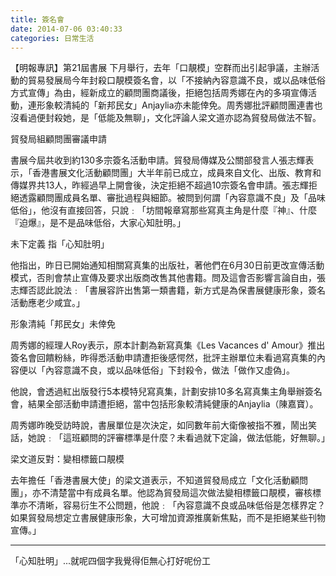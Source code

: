 ```yaml
---
title: 簽名會
date: 2014-07-06 03:40:33
categories: 日常生活
---
```


  
 【明報專訊】第21屆書展 下月舉行，去年「口靚模」空群而出引起爭議，主辦活動的貿易發展局今年封殺口靚模簽名會，以「不接納內容意識不良，或以品味低俗方式宣傳」為由，經新成立的顧問團商議後，拒絕包括周秀娜在內的多項宣傳活動，連形象較清純的「新邦民女」Anjaylia亦未能倖免。周秀娜批評顧問團連書也沒看過便封殺她，是「低能及無聊」，文化評論人梁文道亦認為貿發局做法不智。  
  
貿發局組顧問團審議申請  
  
書展今屆共收到約130多宗簽名活動申請。貿發局傳媒及公關部發言人張志輝表示，「香港書展文化活動顧問團」大半年前已成立，成員來自文化、出版、教育和傳媒界共13人，昨經過早上開會後，決定拒絕不超過10宗簽名會申請。張志輝拒絕透露顧問團成員名單、審批過程與細節。被問到何謂「內容意識不良」及「品味低俗」，他沒有直接回答，只說﹕「坊間報章寫那些寫真主角是什麼『神』、什麼『迫爆』，是不是品味低俗，大家心知肚明。」  
  
未下定義 指「心知肚明」  
  
他指出，昨日已開始通知相關寫真集的出版社，著他們在6月30日前更改宣傳活動模式，否則會禁止宣傳及要求出版商改售其他書籍。問及這會否影響言論自由，張志輝否認此說法﹕「書展容許出售第一類書籍，新方式是為保書展健康形象，簽名活動應老少咸宜。」  
  
形象清純「邦民女」未倖免  
  
周秀娜的經理人Roy表示，原本計劃為新寫真集《Les Vacances d' Amour》推出簽名會回饋粉絲，昨得悉活動申請遭拒後感愕然，批評主辦單位未看過寫真集的內容便以「內容意識不良，或以品味低俗」下封殺令，做法「做作又虛偽」。  
  
他說，會透過紅出版發行5本模特兒寫真集，計劃安排10多名寫真集主角舉辦簽名會，結果全部活動申請遭拒絕，當中包括形象較清純健康的Anjaylia（陳嘉寶）。  
  
周秀娜昨晚受訪時說，書展單位是次決定，如同數年前大衛像被指不雅，鬧出笑話，她說﹕「這班顧問的評審標準是什麼？未看過就下定論，做法低能，好無聊。」  
  
梁文道反對：變相標籤口靚模  
  
去年擔任「香港書展大使」的梁文道表示，不知道貿發局成立「文化活動顧問團」，亦不清楚當中有成員名單。他認為貿發局這次做法變相標籤口靚模，審核標準亦不清晰，容易衍生不公問題，他說﹕「內容意識不良或品味低俗是怎樣界定？如果貿發局想定立書展健康形象，大可增加資源推廣新焦點，而不是拒絕某些刊物宣傳。」  
  
----------------------------  
  
「心知肚明」...就呢四個字我覺得佢無心打好呢份工  